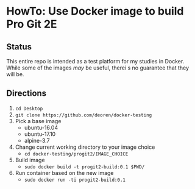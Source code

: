 # HowTo: Use Docker image to build Pro Git 2E

## Status

This entire repo is intended as a test platform for my studies in Docker.
While some of the images *may* be useful, therei s no guarantee that they
will be.

## Directions

1. `cd Desktop`
1. `git clone https://github.com/deoren/docker-testing`
1. Pick a base image
    - ubuntu-16.04
    - ubuntu-17.10
    - alpine-3.7
1. Change current working directory to your image choice
    - `cd docker-testing/progit2/IMAGE_CHOICE`
1. Build image
    - `sudo docker build -t progit2-build:0.1 $PWD/`
1. Run container based on the new image
    - `sudo docker run -ti progit2-build:0.1`

